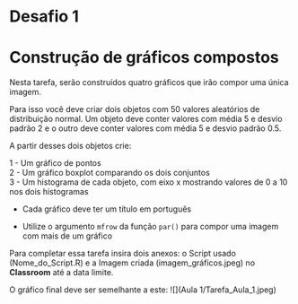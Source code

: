 Desafio 1
================

Construção de gráficos compostos
================================

Nesta tarefa, serão construídos quatro gráficos que irão compor uma única imagem.

Para isso você deve criar dois objetos com 50 valores aleatórios de distribuição normal. Um objeto deve conter valores com média 5 e desvio padrão 2 e o outro deve conter valores com média 5 e desvio padrão 0.5.

A partir desses dois objetos crie:

1 - Um gráfico de pontos  
2 - Um gráfico boxplot comparando os dois conjuntos  
3 - Um histograma de cada objeto, com eixo x mostrando valores de 0 a 10 nos dois histogramas  

-   Cada gráfico deve ter um título em português

-   Utilize o argumento `mfrow` da função `par()` para compor uma imagem com mais de um gráfico

Para completar essa tarefa insira dois anexos: o Script usado (Nome\_do\_Script.R) e a Imagem criada (imagem\_gráficos.jpeg) no **Classroom** até a data limite.

O gráfico final deve ser semelhante a este:
![](Aula 1/Tarefa_Aula_1.jpeg)
